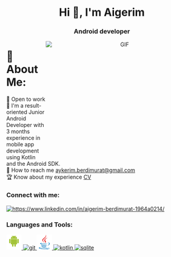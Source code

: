 <h1 align="center">Hi 👋, I'm Aigerim</h1>
<h3 align="center">Android developer</h3>

<a target="_blank" align="center">
  <img align="right" top="500" height="300" width="400" alt="GIF" src="https://miro.medium.com/v2/resize:fit:800/1*zzTEyTwyy7jXibtqVWg84Q.gif">
</a>

# 💫 About Me:
👯 Open to work<br>🌱 I'm a result-oriented Junior Android Developer with 3 months experience in mobile app development using Kotlin and the Android SDK.<br>💬 How to reach me <a href="mailto:aykerim.berdimurat@gmail.com">aykerim.berdimurat@gmail.com</a><br> 🏆 Know about my experience <a href="https://drive.google.com/file/d/1CtFjAPQglaPngUOfxQYJiMLrVnX-Q7ve/view?usp=sharing">CV<a>

<h3 align="left">Connect with me:</h3>
<p align="left">
<a href="https://linkedin.com/in/https://www.linkedin.com/in/aigerim-berdimurat-1964a0214/" target="blank"><img align="center" src="https://raw.githubusercontent.com/rahuldkjain/github-profile-readme-generator/master/src/images/icons/Social/linked-in-alt.svg" alt="https://www.linkedin.com/in/aigerim-berdimurat-1964a0214/" height="30" width="40" /></a>
</p>

<h3 align="left">Languages and Tools:</h3>
<p align="left"> <a href="https://developer.android.com" target="_blank" rel="noreferrer"> <img src="https://raw.githubusercontent.com/devicons/devicon/master/icons/android/android-original-wordmark.svg" alt="android" width="40" height="40"/> </a> <a href="https://git-scm.com/" target="_blank" rel="noreferrer"> <img src="https://www.vectorlogo.zone/logos/git-scm/git-scm-icon.svg" alt="git" width="40" height="40"/> </a> <a href="https://www.java.com" target="_blank" rel="noreferrer"> <img src="https://raw.githubusercontent.com/devicons/devicon/master/icons/java/java-original.svg" alt="java" width="40" height="40"/> </a> <a href="https://kotlinlang.org" target="_blank" rel="noreferrer"> <img src="https://www.vectorlogo.zone/logos/kotlinlang/kotlinlang-icon.svg" alt="kotlin" width="40" height="40"/> </a> <a href="https://www.mysql.com/" target="_blank" rel="noreferrer"> </a> <a href="https://www.sqlite.org/" target="_blank" rel="noreferrer"> <img src="https://www.vectorlogo.zone/logos/sqlite/sqlite-icon.svg" alt="sqlite" width="40" height="40"/> </a> </p>

